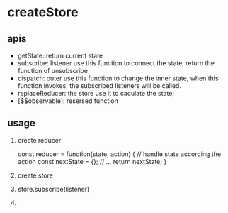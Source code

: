 # createStore

## apis
- getState: return current state
- subscribe: listener use this function to connect the state, return the function of unsubscribe
- dispatch: outer use this function to change the inner state, when this function invokes, the subscribed listeners will be called.
- replaceReducer: the store use it to caculate the state;
- [$$observable]: resersed function

## usage
1) create reducer 

	const reducer = function(state, action) {
		// handle state according the action
		const nextState = {};
		// ...
		return nextState;
	}
	
2) create store
	
3) store.subscribe(listener)
4)
	



